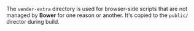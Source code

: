 The `vender-extra` directory is used for browser-side scripts that are not managed by **Bower** for one reason or another. It's copied to the `public/` director during build.